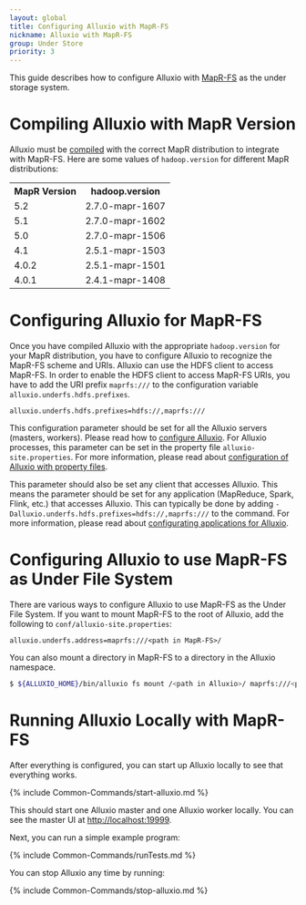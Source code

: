 ```yaml
---
layout: global
title: Configuring Alluxio with MapR-FS
nickname: Alluxio with MapR-FS
group: Under Store
priority: 3
---
```


This guide describes how to configure Alluxio with [MapR-FS](https://www.mapr.com/products/mapr-fs) as the under
storage system.

# Compiling Alluxio with MapR Version

Alluxio must be [compiled](Building-Alluxio-Master-Branch.html) with the correct MapR distribution to integrate with
MapR-FS. Here are some values of `hadoop.version` for different MapR distributions:

<table class="table table-striped">
<tr><th>MapR Version</th><th>hadoop.version</th></tr>
<tr>
  <td>5.2</td>
  <td>2.7.0-mapr-1607</td>
</tr>
<tr>
  <td>5.1</td>
  <td>2.7.0-mapr-1602</td>
</tr>
<tr>
  <td>5.0</td>
  <td>2.7.0-mapr-1506</td>
</tr>
<tr>
  <td>4.1</td>
  <td>2.5.1-mapr-1503</td>
</tr>
<tr>
  <td>4.0.2</td>
  <td>2.5.1-mapr-1501</td>
</tr>
<tr>
  <td>4.0.1</td>
  <td>2.4.1-mapr-1408</td>
</tr>
</table>

# Configuring Alluxio for MapR-FS

Once you have compiled Alluxio with the appropriate `hadoop.version` for your MapR distribution, you have to configure
Alluxio to recognize the MapR-FS scheme and URIs. Alluxio can use the HDFS client to access MapR-FS. In order to enable
the HDFS client to access MapR-FS URIs, you have to add the URI prefix `maprfs:///` to the configuration variable
`alluxio.underfs.hdfs.prefixes`.

```
alluxio.underfs.hdfs.prefixes=hdfs://,maprfs:///
```

This configuration parameter should be set for all the Alluxio servers (masters, workers). Please read how to
[configure Alluxio](Configuration-Settings.html). For Alluxio processes, this parameter can be set in the property file
`alluxio-site.properties`. For more information, please read about
[configuration of Alluxio with property files](Configuration-Settings.html#property-files).

This parameter should also be set any client that accesses Alluxio. This means the parameter should be set for any application
(MapReduce, Spark, Flink, etc.) that accesses Alluxio. This can typically be done by adding
`-Dalluxio.underfs.hdfs.prefixes=hdfs://,maprfs:///` to the command. For more information, please read
about [configurating applications for Alluxio](Configuration-Settings.html#application-settings).

# Configuring Alluxio to use MapR-FS as Under File System

There are various ways to configure Alluxio to use MapR-FS as the Under File System. If you want to mount MapR-FS to the
root of Alluxio, add the following to `conf/alluxio-site.properties`:
 
```
alluxio.underfs.address=maprfs:///<path in MapR-FS>/
```

You can also mount a directory in MapR-FS to a directory in the Alluxio namespace.

```bash
$ ${ALLUXIO_HOME}/bin/alluxio fs mount /<path in Alluxio>/ maprfs:///<path in MapR-FS>/
```

# Running Alluxio Locally with MapR-FS

After everything is configured, you can start up Alluxio locally to see that everything works.

{% include Common-Commands/start-alluxio.md %}

This should start one Alluxio master and one Alluxio worker locally. You can see the master UI at
[http://localhost:19999](http://localhost:19999).

Next, you can run a simple example program:

{% include Common-Commands/runTests.md %}

You can stop Alluxio any time by running:

{% include Common-Commands/stop-alluxio.md %}
